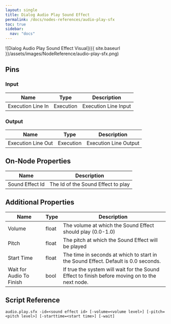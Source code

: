 ```yaml
---
layout: single
title: Dialog Audio Play Sound Effect
permalink: /docs/nodes-references/audio-play-sfx
toc: true
sidebar:
  nav: "docs"
---
```



![Dialog Audio Play Sound Effect Visual]({{ site.baseurl }}/assets/images/NodeReference/audio-play-sfx.png)

## Pins

### Input

| Name | Type | Description |
| --- | --- | --- |
| Execution Line In | Execution | Execution Line Input |

### Output

| Name | Type | Description |
| --- | --- | --- |
| Execution Line Out | Execution | Execution Line Output |

## On-Node Properties

| Name | Description |
| --- | --- |
| Sound Effect Id | The Id of the Sound Effect to play |

## Additional Properties

| Name | Type | Description |
| --- | --- | --- |
| Volume | float | The volume at which the Sound Effect should play (0.0-1.0) |
| Pitch | float | The pitch at which the Sound Effect will be played |
| Start Time | float | The time in seconds at which to start in the Sound Effect. Default is 0.0 seconds. |
| Wait for Audio To Finish | bool | If true the system will wait for the Sound Effect to finish before moving on to the next node. |

## Script Reference
```
audio.play.sfx -id=<sound effect id> [-volume=<volume level>] [-pitch=<pitch level>] [-starttime=<start time>] [-wait]
```